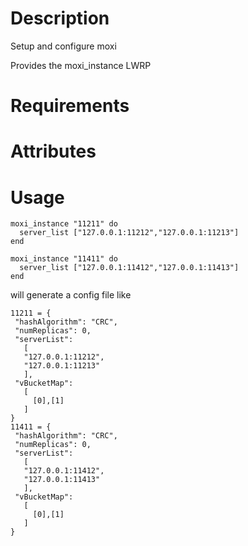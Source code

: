 Description
===========
Setup and configure moxi

Provides the moxi_instance LWRP

Requirements
============

Attributes
==========

Usage
=====

```
moxi_instance "11211" do
  server_list ["127.0.0.1:11212","127.0.0.1:11213"]
end

moxi_instance "11411" do
  server_list ["127.0.0.1:11412","127.0.0.1:11413"]
end
```

will generate a config file like

```
11211 = {
 "hashAlgorithm": "CRC",
 "numReplicas": 0,
 "serverList":
   [
   "127.0.0.1:11212",
   "127.0.0.1:11213"
   ],
 "vBucketMap":
   [
     [0],[1]
   ]
}
11411 = {
 "hashAlgorithm": "CRC",
 "numReplicas": 0,
 "serverList":
   [
   "127.0.0.1:11412",
   "127.0.0.1:11413"
   ],
 "vBucketMap":
   [
     [0],[1]
   ]
}
```
